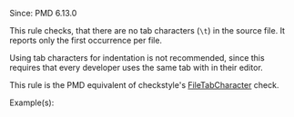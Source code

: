 Since: PMD 6.13.0

This rule checks, that there are no tab characters (`\t`) in the source file.
It reports only the first occurrence per file.

Using tab characters for indentation is not recommended, since this requires that every developer
uses the same tab with in their editor.

This rule is the PMD equivalent of checkstyle's [FileTabCharacter](http://checkstyle.sourceforge.net/config_whitespace.html#FileTabCharacter) check.

Example(s):
```

```
